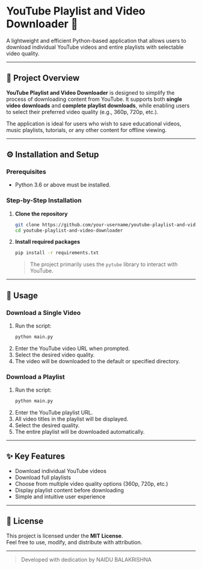 
# YouTube Playlist and Video Downloader 🎥

A lightweight and efficient Python-based application that allows users to download individual YouTube videos and entire playlists with selectable video quality.

---

## 📌 Project Overview

**YouTube Playlist and Video Downloader** is designed to simplify the process of downloading content from YouTube. It supports both **single video downloads** and **complete playlist downloads**, while enabling users to select their preferred video quality (e.g., 360p, 720p, etc.).

The application is ideal for users who wish to save educational videos, music playlists, tutorials, or any other content for offline viewing.

---

## ⚙️ Installation and Setup

### Prerequisites
- Python 3.6 or above must be installed.

### Step-by-Step Installation
1. **Clone the repository**
   ```bash
   git clone https://github.com/your-username/youtube-playlist-and-video-downloader.git
   cd youtube-playlist-and-video-downloader
   ```

2. **Install required packages**
   ```bash
   pip install -r requirements.txt
   ```

   > The project primarily uses the `pytube` library to interact with YouTube.

---

## 🚀 Usage

### Download a Single Video
1. Run the script:
   ```bash
   python main.py
   ```
2. Enter the YouTube video URL when prompted.
3. Select the desired video quality.
4. The video will be downloaded to the default or specified directory.

### Download a Playlist
1. Run the script:
   ```bash
   python main.py
   ```
2. Enter the YouTube playlist URL.
3. All video titles in the playlist will be displayed.
4. Select the desired quality.
5. The entire playlist will be downloaded automatically.

---

## ✨ Key Features

- Download individual YouTube videos
- Download full playlists
- Choose from multiple video quality options (360p, 720p, etc.)
- Display playlist content before downloading
- Simple and intuitive user experience

---

## 📄 License

This project is licensed under the **MIT License**.  
Feel free to use, modify, and distribute with attribution.

---

> Developed with dedication by NAIDU BALAKRISHNA
